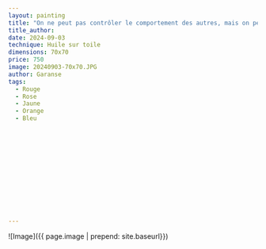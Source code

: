 ```yaml
---
layout: painting
title: "On ne peut pas contrôler le comportement des autres, mais on peut contrôler le moment où on ne veut plus avoir à le subir." 
title_author:  					                                                  
date: 2024-09-03
technique: Huile sur toile 
dimensions: 70x70
price: 750
image: 20240903-70x70.JPG 
author: Garanse
tags:
  - Rouge
  - Rose
  - Jaune
  - Orange
  - Bleu
  
  
  
  
  
  
  
  
  
  
  
  
  
---
```

![Image]({{ page.image | prepend: site.baseurl}})

